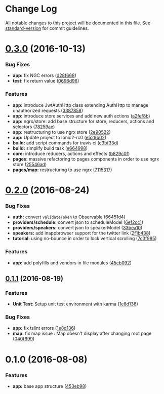 # Change Log

All notable changes to this project will be documented in this file. See [standard-version](https://github.com/conventional-changelog/standard-version) for commit guidelines.

<a name="0.3.0"></a>
# [0.3.0](https://github.com/ddellamico/ionic2-conference-app/compare/v0.2.0...v0.3.0) (2016-10-13)


### Bug Fixes

* **app:** fix NGC errors ([d28f668](https://github.com/ddellamico/ionic2-conference-app/commit/d28f668))
* **test:** fix return value ([0696d96](https://github.com/ddellamico/ionic2-conference-app/commit/0696d96))


### Features

* **app:** introduce JwtAuthHttp class extending AuthHttp to manage unauthorized requests ([3387858](https://github.com/ddellamico/ionic2-conference-app/commit/3387858))
* **app:** introduce store services and add new auth actions ([a2fef8b](https://github.com/ddellamico/ionic2-conference-app/commit/a2fef8b))
* **app:** ngrx/store: add base structure for store, reducers, actions and selectors ([78259ae](https://github.com/ddellamico/ionic2-conference-app/commit/78259ae))
* **app:** restructuring to use ngrx store ([2e90522](https://github.com/ddellamico/ionic2-conference-app/commit/2e90522))
* **app:** Update project to Ionic2-rc0 ([e529b02](https://github.com/ddellamico/ionic2-conference-app/commit/e529b02))
* **build:** add script commands for travis ci ([c3bf33d](https://github.com/ddellamico/ionic2-conference-app/commit/c3bf33d))
* **build:** simplify build task ([e664998](https://github.com/ddellamico/ionic2-conference-app/commit/e664998))
* **core:** introduce reducers, actions and effects ([b829c0f](https://github.com/ddellamico/ionic2-conference-app/commit/b829c0f))
* **pages:** massive refactoring to pages components in order to use ngrx store ([25546ad](https://github.com/ddellamico/ionic2-conference-app/commit/25546ad))
* **pages/map:** restructuring to use ngrx ([7115317](https://github.com/ddellamico/ionic2-conference-app/commit/7115317))



<a name="0.2.0"></a>
# [0.2.0](https://github.com/ddellamico/ionic-conference-app/compare/v0.1.1...v0.2.0) (2016-08-24)


### Bug Fixes

* **auth:** convert `validateToken` to Observable ([66451d4](https://github.com/ddellamico/ionic-conference-app/commit/66451d4))
* **providers/schedule:** convert json to scheduleModel ([6ef2cc1](https://github.com/ddellamico/ionic-conference-app/commit/6ef2cc1))
* **providers/speakers:** convert json to speakerModel ([33bea10](https://github.com/ddellamico/ionic-conference-app/commit/33bea10))
* **speakers:** add inappbrowser support for the twitter link ([2f1b438](https://github.com/ddellamico/ionic-conference-app/commit/2f1b438))
* **tutorial:** using no-bounce in order to lock vertical scrolling ([7c3f985](https://github.com/ddellamico/ionic-conference-app/commit/7c3f985))


### Features

* **app:** add polyfills and vendors in file modules ([45cb092](https://github.com/ddellamico/ionic-conference-app/commit/45cb092))



<a name="0.1.1"></a>
## [0.1.1](https://github.com/ddellamico/ionic-conference-app/compare/v0.1.0...v0.1.1) (2016-08-19)

### Features

* **Unit Test**: Setup unit test environment with karma ([1e8d136](https://github.com/ddellamico/ionic-conference-app/commit/f1e0261))

### Bug Fixes

* **app:** fix tslint errors ([1e8d136](https://github.com/ddellamico/ionic-conference-app/commit/1e8d136))
* **map:** fix map issue : Map doesn't display after changing root page ([040f699](https://github.com/ddellamico/ionic-conference-app/commit/040f699))


<a name="0.1.0"></a>
# 0.1.0 (2016-08-08)


### Features

* **app:** base app structure ([453eb98](https://github.com/ddellamico/ionic-conference-app/commit/453eb98))
